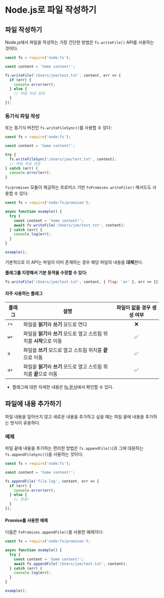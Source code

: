 # Node.js로 파일 작성하기

## 파일 작성하기

Node.js에서 파일을 작성하는 가장 간단한 방법은 `fs.writeFile()` API를 사용하는 것이다. 

```javascript
const fs = require('node:fs');

const content = 'Some content!';

fs.writeFile('/Users/joe/test.txt', content, err => {
  if (err) {
    console.error(err);
  } else {
    // 파일 작성 완료
  }
});
```

### 동기식 파일 작성

또는 동기식 버전인 `fs.writeFileSync()`를 사용할 수 있다:

```javascript
const fs = require('node:fs');

const content = 'Some content!';

try {
  fs.writeFileSync('/Users/joe/test.txt', content);
  // 파일 작성 완료
} catch (err) {
  console.error(err);
}
```

`fs/promises` 모듈이 제공하는 프로미스 기반 `fsPromises.writeFile()` 메서드도 사용할 수 있다:

```javascript
const fs = require('node:fs/promises');

async function example() {
  try {
    const content = 'Some content!';
    await fs.writeFile('/Users/joe/test.txt', content);
  } catch (err) {
    console.log(err);
  }
}

example();
```

기본적으로 이 API는 파일이 이미 존재하는 경우 해당 파일의 내용을 **대체**한다.

**플래그를 지정해서 기본 동작을 수정할 수 있다:**

```javascript
fs.writeFile('/Users/joe/test.txt', content, { flag: 'a+' }, err => {});
```

#### 자주 사용하는 플래그

| 플래그 | 설명                                                           | 파일이 없을 경우 생성 여부 |
| ------ | -------------------------------------------------------------- | :----------------------: |
| `r+`   | 파일을 **읽기**와 **쓰기** 모드로 연다                         |            ❌            |
| `w+`   | 파일을 **읽기**와 **쓰기** 모드로 열고 스트림 위치를 **시작**으로 이동 |            ✅            |
| `a`    | 파일을 **쓰기** 모드로 열고 스트림 위치를 **끝**으로 이동      |            ✅            |
| `a+`   | 파일을 **읽기**와 **쓰기** 모드로 열고 스트림 위치를 **끝**으로 이동 |            ✅            |

- 플래그에 대한 자세한 내용은 [fs 문서](https://nodejs.org/api/fs.html#file-system-flags)에서 확인할 수 있다.

## 파일에 내용 추가하기

파일 내용을 덮어쓰지 않고 새로운 내용을 추가하고 싶을 때는 파일 끝에 내용을 추가하는 방식이 유용하다.

### 예제

파일 끝에 내용을 추가하는 편리한 방법은 `fs.appendFile()`(과 그에 대응하는 `fs.appendFileSync()`)을 사용하는 것이다:

```javascript
const fs = require('node:fs');

const content = 'Some content!';

fs.appendFile('file.log', content, err => {
  if (err) {
    console.error(err);
  } else {
    // 완료!
  }
});
```

#### Promise를 사용한 예제

다음은 `fsPromises.appendFile()`을 사용한 예제이다:

```javascript
const fs = require('node:fs/promises');

async function example() {
  try {
    const content = 'Some content!';
    await fs.appendFile('/Users/joe/test.txt', content);
  } catch (err) {
    console.log(err);
  }
}

example();
```